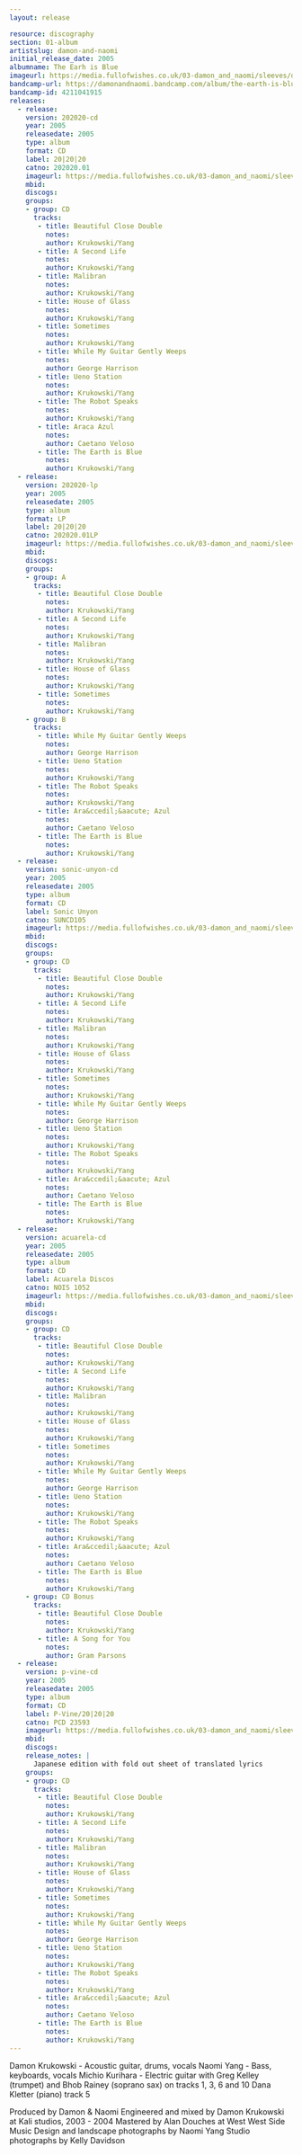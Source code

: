 ```yaml
---
layout: release

resource: discography
section: 01-album
artistslug: damon-and-naomi
initial_release_date: 2005
albumname: The Earh is Blue
imageurl: https://media.fullofwishes.co.uk/03-damon_and_naomi/sleeves/dan_theearthisblue.jpg
bandcamp-url: https://damonandnaomi.bandcamp.com/album/the-earth-is-blue
bandcamp-id: 4211041915
releases:
  - release:
    version: 202020-cd
    year: 2005
    releasedate: 2005
    type: album
    format: CD
    label: 20|20|20
    catno: 202020.01
    imageurl: https://media.fullofwishes.co.uk/03-damon_and_naomi/sleeves/dan_theearthisblue.jpg
    mbid:
    discogs:
    groups:
    - group: CD
      tracks:
       - title: Beautiful Close Double
         notes:
         author: Krukowski/Yang
       - title: A Second Life
         notes:
         author: Krukowski/Yang
       - title: Malibran
         notes:
         author: Krukowski/Yang
       - title: House of Glass
         notes:
         author: Krukowski/Yang
       - title: Sometimes
         notes:
         author: Krukowski/Yang
       - title: While My Guitar Gently Weeps
         notes:
         author: George Harrison
       - title: Ueno Station
         notes:
         author: Krukowski/Yang
       - title: The Robot Speaks
         notes:
         author: Krukowski/Yang
       - title: Araca Azul
         notes:
         author: Caetano Veloso
       - title: The Earth is Blue
         notes:
         author: Krukowski/Yang
  - release:
    version: 202020-lp
    year: 2005
    releasedate: 2005
    type: album
    format: LP
    label: 20|20|20
    catno: 202020.01LP
    imageurl: https://media.fullofwishes.co.uk/03-damon_and_naomi/sleeves/dan_theearthisblue.jpg
    mbid:
    discogs:
    groups:
    - group: A
      tracks:
       - title: Beautiful Close Double
         notes:
         author: Krukowski/Yang
       - title: A Second Life
         notes:
         author: Krukowski/Yang
       - title: Malibran
         notes:
         author: Krukowski/Yang
       - title: House of Glass
         notes:
         author: Krukowski/Yang
       - title: Sometimes
         notes:
         author: Krukowski/Yang
    - group: B
      tracks:
       - title: While My Guitar Gently Weeps
         notes:
         author: George Harrison
       - title: Ueno Station
         notes:
         author: Krukowski/Yang
       - title: The Robot Speaks
         notes:
         author: Krukowski/Yang
       - title: Ara&ccedil;&aacute; Azul
         notes:
         author: Caetano Veloso
       - title: The Earth is Blue
         notes:
         author: Krukowski/Yang
  - release:
    version: sonic-unyon-cd
    year: 2005
    releasedate: 2005
    type: album
    format: CD
    label: Sonic Unyon
    catno: SUNCD105
    imageurl: https://media.fullofwishes.co.uk/03-damon_and_naomi/sleeves/dan_theearthisblue.jpg
    mbid:
    discogs:
    groups:
    - group: CD
      tracks:
       - title: Beautiful Close Double
         notes:
         author: Krukowski/Yang
       - title: A Second Life
         notes:
         author: Krukowski/Yang
       - title: Malibran
         notes:
         author: Krukowski/Yang
       - title: House of Glass
         notes:
         author: Krukowski/Yang
       - title: Sometimes
         notes:
         author: Krukowski/Yang
       - title: While My Guitar Gently Weeps
         notes:
         author: George Harrison
       - title: Ueno Station
         notes:
         author: Krukowski/Yang
       - title: The Robot Speaks
         notes:
         author: Krukowski/Yang
       - title: Ara&ccedil;&aacute; Azul
         notes:
         author: Caetano Veloso
       - title: The Earth is Blue
         notes:
         author: Krukowski/Yang
  - release:
    version: acuarela-cd
    year: 2005
    releasedate: 2005
    type: album
    format: CD
    label: Acuarela Discos
    catno: NOIS 1052
    imageurl: https://media.fullofwishes.co.uk/03-damon_and_naomi/sleeves/dan_theearthisblue.jpg
    mbid:
    discogs:
    groups:
    - group: CD
      tracks:
       - title: Beautiful Close Double
         notes:
         author: Krukowski/Yang
       - title: A Second Life
         notes:
         author: Krukowski/Yang
       - title: Malibran
         notes:
         author: Krukowski/Yang
       - title: House of Glass
         notes:
         author: Krukowski/Yang
       - title: Sometimes
         notes:
         author: Krukowski/Yang
       - title: While My Guitar Gently Weeps
         notes:
         author: George Harrison
       - title: Ueno Station
         notes:
         author: Krukowski/Yang
       - title: The Robot Speaks
         notes:
         author: Krukowski/Yang
       - title: Ara&ccedil;&aacute; Azul
         notes:
         author: Caetano Veloso
       - title: The Earth is Blue
         notes:
         author: Krukowski/Yang
    - group: CD Bonus
      tracks:
       - title: Beautiful Close Double
         notes:
         author: Krukowski/Yang
       - title: A Song for You
         notes:
         author: Gram Parsons
  - release:
    version: p-vine-cd
    year: 2005
    releasedate: 2005
    type: album
    format: CD
    label: P-Vine/20|20|20
    catno: PCD 23593
    imageurl: https://media.fullofwishes.co.uk/03-damon_and_naomi/sleeves/dan_theearthisblue.jpg
    mbid:
    discogs:
    release_notes: |
      Japanese edition with fold out sheet of translated lyrics
    groups:
    - group: CD
      tracks:
       - title: Beautiful Close Double
         notes:
         author: Krukowski/Yang
       - title: A Second Life
         notes:
         author: Krukowski/Yang
       - title: Malibran
         notes:
         author: Krukowski/Yang
       - title: House of Glass
         notes:
         author: Krukowski/Yang
       - title: Sometimes
         notes:
         author: Krukowski/Yang
       - title: While My Guitar Gently Weeps
         notes:
         author: George Harrison
       - title: Ueno Station
         notes:
         author: Krukowski/Yang
       - title: The Robot Speaks
         notes:
         author: Krukowski/Yang
       - title: Ara&ccedil;&aacute; Azul
         notes:
         author: Caetano Veloso
       - title: The Earth is Blue
         notes:
         author: Krukowski/Yang
---
```

Damon Krukowski - Acoustic guitar, drums, vocals
Naomi Yang - Bass, keyboards, vocals
Michio Kurihara - Electric guitar
with
Greg Kelley (trumpet) and Bhob Rainey (soprano sax) on tracks 1, 3, 6 and 10
Dana Kletter (piano) track 5

Produced by Damon & Naomi
Engineered and mixed by Damon Krukowski at Kali studios, 2003 - 2004
Mastered by Alan Douches at West West Side Music
Design and landscape photographs by Naomi Yang
Studio photographs by Kelly Davidson
